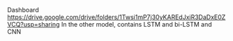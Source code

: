 Dashboard
https://drive.google.com/drive/folders/1Twsi1mP7j30yKAREdJxiR3DaDxE0ZVCQ?usp=sharing
In the other model, contains LSTM and bi-LSTM and CNN
